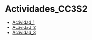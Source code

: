 # Actividades_CC3S2
- [Actividad_1](./Actividad1/ac1.md)
- [Actividad_2](./Actividad2/ac2.md)
- [Actividad_3](./Actividad3/ac3.md)